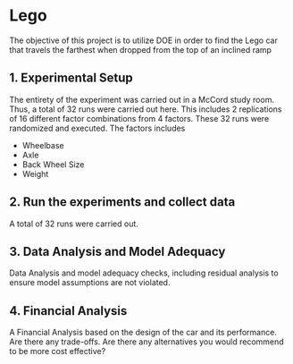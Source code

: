 # Lego
The objective of this project is to utilize DOE in order to find the Lego car that travels the farthest when dropped from the top of an inclined ramp 
## 1. Experimental Setup
The entirety of the experiment was carried out in a McCord study room. Thus, a total of 32 runs were carried out here. This includes 2 replications of 16 different factor combinations from 4 factors. These 32 runs were randomized and executed. The factors includes 
- Wheelbase  
- Axle
- Back Wheel Size
- Weight

## 2. Run the experiments and collect data	 
A total of 32 runs were carried out. 

## 3. Data Analysis and Model Adequacy  
Data Analysis and model adequacy checks, including residual analysis to ensure model assumptions are not violated.

## 4. Financial Analysis
A Financial Analysis based on the design of the car and its performance. Are there any trade-offs. Are there any alternatives you would recommend to be more cost effective?
